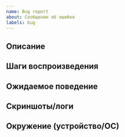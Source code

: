 ```yaml
---
name: Bug report
about: Сообщение об ошибке
labels: bug
---
```


## Описание

## Шаги воспроизведения

## Ожидаемое поведение

## Скриншоты/логи

## Окружение (устройство/ОС)
